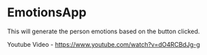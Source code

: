 # EmotionsApp
This will generate the person emotions based on the button clicked.

Youtube Video - https://www.youtube.com/watch?v=dO4RCBdJg-g

